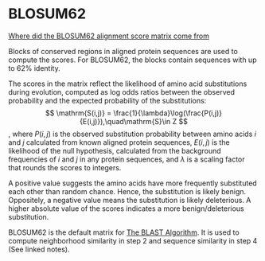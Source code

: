 # BLOSUM62

[Where did the BLOSUM62 alignment score matrix come from](https://www.nature.com/articles/nbt0804-1035)

Blocks of conserved regions in aligned protein sequences are used to compute the scores. For BLOSUM62, the blocks contain sequences with up to 62% identity.

The scores in the matrix reflect the likelihood of amino acid substitutions during evolution, computed as log odds ratios between the observed probability and the expected probability of the substitutions:
$$
\mathrm{S(i,j)} = \frac{1}{\lambda}\log(\frac{P(i,j)}{E(i,j)}),\quad\mathrm{S}\in Z
$$
, where $P(i,j)$ is the observed substitution probability between amino acids $i$ and $j$ calculated from known aligned protein sequences, $E(i,j)$ is the likelihood of the null hypothesis, calculated from the background frequencies of $i$ and $j$ in any protein sequences, and $\lambda$ is a scaling factor that rounds the scores to integers. 

A positive value suggests the amino acids have more frequently substituted each other than random chance. Hence, the substitution is likely benign. Oppositely, a negative value means the substitution is likely deleterious. A higher absolute value of the scores indicates a more benign/deleterious substitution.

BLOSUM62 is the default matrix for [The BLAST Algorithm](3.%20MIT%20CompBio%20-%20Hashing,%20Database%20Search,%20BLAST%20algorithm.md#The%20BLAST%20Algorithm%20and%20Inexact%20Matching). It is used to compute neighborhood similarity in step 2 and sequence similarity in step 4 (See linked notes).